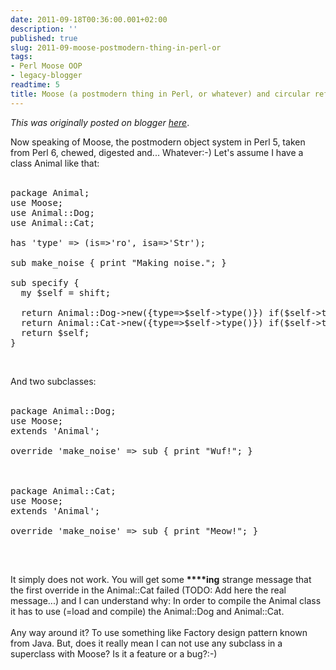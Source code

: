 ```yaml
---
date: 2011-09-18T00:36:00.001+02:00
description: ''
published: true
slug: 2011-09-moose-postmodern-thing-in-perl-or
tags:
- Perl Moose OOP
- legacy-blogger
readtime: 5
title: Moose (a postmodern thing in Perl, or whatever) and circular reference+inheritence
---
```


*This was originally posted on blogger [here](https://snarkybrill.blogspot.com/2011/09/moose-postmodern-thing-in-perl-or.html)*.

Now speaking of Moose, the postmodern object system in Perl 5, taken from Perl 6, chewed, digested and... Whatever:-) Let's assume I have a class Animal like that:<br />
<br />
<pre>package Animal;
use Moose;
use Animal::Dog;
use Animal::Cat;

has 'type' =&gt; (is=&gt;'ro', isa=&gt;'Str');

sub make_noise { print "Making noise."; }

sub specify {
  my $self = shift;

  return Animal::Dog-&gt;new({type=&gt;$self-&gt;type()}) if($self-&gt;type() eq 'dog');
  return Animal::Cat-&gt;new({type=&gt;$self-&gt;type()}) if($self-&gt;type() eq 'cat');
  return $self;
}
</pre><br />
And two subclasses:<br />
<br />
<pre>package Animal::Dog;
use Moose;
extends 'Animal';

override 'make_noise' =&gt; sub { print "Wuf!"; }



package Animal::Cat;
use Moose;
extends 'Animal';

override 'make_noise' =&gt; sub { print "Meow!"; }

</pre><br />
It simply does not work. You will get some <b>****ing</b> strange message that the first override in the Animal::Cat failed (TODO: Add here the real message...) and I can understand why: In order to compile the Animal class it has to use (=load and compile) the Animal::Dog and Animal::Cat.<br />
<br />
Any way around it? To use something like Factory design pattern known from Java. But, does it really mean I can not use any subclass in a superclass with Moose? Is it a feature or a bug?:-)